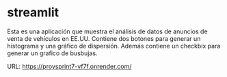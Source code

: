 # streamlit
Esta es una aplicación que muestra el análisis de datos de anuncios de venta de vehículos en EE.UU.
Contiene dos botones para generar un histograma y una gráfico de dispersión. Además contiene un checkbix para generar un grafico de busbujas.

URL: https://proysprint7-vf7f.onrender.com/